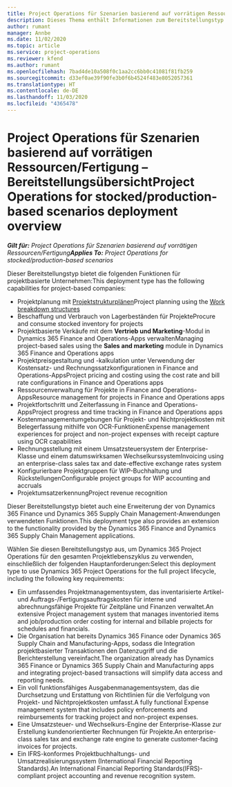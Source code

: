 ```yaml
---
title: Project Operations für Szenarien basierend auf vorrätigen Ressourcen/Fertigung – Bereitstellungsübersicht
description: Dieses Thema enthält Informationen zum Bereitstellungstyp Project Operations für Szenarien basierend auf vorrätigen Ressourcen/Fertigung.
author: rumant
manager: Annbe
ms.date: 11/02/2020
ms.topic: article
ms.service: project-operations
ms.reviewer: kfend
ms.author: rumant
ms.openlocfilehash: 7bad4de10a508f0c1aa2cc6bb0c41081f81fb259
ms.sourcegitcommit: d33ef0ae39f90fe3b0f6b4524f483e8052057361
ms.translationtype: HT
ms.contentlocale: de-DE
ms.lasthandoff: 11/03/2020
ms.locfileid: "4365478"
---
```

# <a name="project-operations-for-stockedproduction-based-scenarios-deployment-overview"></a><span data-ttu-id="3fb17-103">Project Operations für Szenarien basierend auf vorrätigen Ressourcen/Fertigung – Bereitstellungsübersicht</span><span class="sxs-lookup"><span data-stu-id="3fb17-103">Project Operations for stocked/production-based scenarios deployment overview</span></span>

<span data-ttu-id="3fb17-104">_**Gilt für:** Project Operations für Szenarien basierend auf vorrätigen Ressourcen/Fertigung_</span><span class="sxs-lookup"><span data-stu-id="3fb17-104">_**Applies To:** Project Operations for stocked/production-based scenarios_</span></span>


<span data-ttu-id="3fb17-105">Dieser Bereitstellungstyp bietet die folgenden Funktionen für projektbasierte Unternehmen:</span><span class="sxs-lookup"><span data-stu-id="3fb17-105">This deployment type has the following capabilities for project-based companies:</span></span>

- <span data-ttu-id="3fb17-106">Projektplanung mit [Projektstrukturplänen](work-breakdown-structures.md)</span><span class="sxs-lookup"><span data-stu-id="3fb17-106">Project planning using the [Work breakdown structures](work-breakdown-structures.md)</span></span>
- <span data-ttu-id="3fb17-107">Beschaffung und Verbrauch von Lagerbeständen für Projekte</span><span class="sxs-lookup"><span data-stu-id="3fb17-107">Procure and consume stocked inventory for projects</span></span>
- <span data-ttu-id="3fb17-108">Projektbasierte Verkäufe mit dem **Vertrieb und Marketing**-Modul in Dynamics 365 Finance and Operations-Apps verwalten</span><span class="sxs-lookup"><span data-stu-id="3fb17-108">Managing project-based sales using the **Sales and marketing** module in Dynamics 365 Finance and Operations apps</span></span>
- <span data-ttu-id="3fb17-109">Projektpreisgestaltung und -kalkulation unter Verwendung der Kostensatz- und Rechnungssatzkonfigurationen in Finance and Operations-Apps</span><span class="sxs-lookup"><span data-stu-id="3fb17-109">Project pricing and costing using the cost rate and bill rate configurations in Finance and Operations apps</span></span>
- <span data-ttu-id="3fb17-110">Ressourcenverwaltung für Projekte in Finance and Operations-Apps</span><span class="sxs-lookup"><span data-stu-id="3fb17-110">Resource management for projects in Finance and Operations apps</span></span>
- <span data-ttu-id="3fb17-111">Projektfortschritt und Zeiterfassung in Finance and Operations-Apps</span><span class="sxs-lookup"><span data-stu-id="3fb17-111">Project progress and time tracking in Finance and Operations apps</span></span>
- <span data-ttu-id="3fb17-112">Kostenmanagementumgebungen für Projekt- und Nichtprojektkosten mit Belegerfassung mithilfe von OCR-Funktionen</span><span class="sxs-lookup"><span data-stu-id="3fb17-112">Expense management experiences for project and non-project expenses with receipt capture using OCR capabilities</span></span>
- <span data-ttu-id="3fb17-113">Rechnungsstellung mit einem Umsatzsteuersystem der Enterprise-Klasse und einem datumswirksamen Wechselkurssystem</span><span class="sxs-lookup"><span data-stu-id="3fb17-113">Invoicing using an enterprise-class sales tax and date-effective exchange rates system</span></span>
- <span data-ttu-id="3fb17-114">Konfigurierbare Projektgruppen für WIP-Buchhaltung und Rückstellungen</span><span class="sxs-lookup"><span data-stu-id="3fb17-114">Configurable project groups for WIP accounting and accruals</span></span>
- <span data-ttu-id="3fb17-115">Projektumsatzerkennung</span><span class="sxs-lookup"><span data-stu-id="3fb17-115">Project revenue recognition</span></span>

<span data-ttu-id="3fb17-116">Dieser Bereitstellungstyp bietet auch eine Erweiterung der von Dynamics 365 Finance und Dynamics 365 Supply Chain Management-Anwendungen verwendeten Funktionen.</span><span class="sxs-lookup"><span data-stu-id="3fb17-116">This deployment type also provides an extension to the functionality provided by the Dynamics 365 Finance and Dynamics 365 Supply Chain Management applications.</span></span>

<span data-ttu-id="3fb17-117">Wählen Sie diesen Bereitstellungstyp aus, um Dynamics 365 Project Operations für den gesamten Projektlebenszyklus zu verwenden, einschließlich der folgenden Hauptanforderungen:</span><span class="sxs-lookup"><span data-stu-id="3fb17-117">Select this deployment type to use Dynamics 365 Project Operations for the full project lifecycle, including the following key requirements:</span></span>

- <span data-ttu-id="3fb17-118">Ein umfassendes Projektmanagementsystem, das inventarisierte Artikel- und Auftrags-/Fertigungsauftragskosten für interne und abrechnungsfähige Projekte für Zeitpläne und Finanzen verwaltet.</span><span class="sxs-lookup"><span data-stu-id="3fb17-118">An extensive Project management system that manages inventoried items and job/production order costing for internal and billable projects for schedules and financials.</span></span>
- <span data-ttu-id="3fb17-119">Die Organisation hat bereits Dynamics 365 Finance oder Dynamics 365 Supply Chain and Manufacturing-Apps, sodass die Integration projektbasierter Transaktionen den Datenzugriff und die Berichterstellung vereinfacht.</span><span class="sxs-lookup"><span data-stu-id="3fb17-119">The organization already has Dynamics 365 Finance or Dynamics 365 Supply Chain and Manufacturing apps and integrating project-based transactions will simplify data access and reporting needs.</span></span>
- <span data-ttu-id="3fb17-120">Ein voll funktionsfähiges Ausgabenmanagementsystem, das die Durchsetzung und Erstattung von Richtlinien für die Verfolgung von Projekt- und Nichtprojektkosten umfasst.</span><span class="sxs-lookup"><span data-stu-id="3fb17-120">A fully functional Expense management system that includes policy enforcements and reimbursements for tracking project and non-project expenses.</span></span>
- <span data-ttu-id="3fb17-121">Eine Umsatzsteuer- und Wechselkurs-Engine der Enterprise-Klasse zur Erstellung kundenorientierter Rechnungen für Projekte.</span><span class="sxs-lookup"><span data-stu-id="3fb17-121">An enterprise-class sales tax and exchange rate engine to generate customer-facing invoices for projects.</span></span>
- <span data-ttu-id="3fb17-122">Ein IFRS-konformes Projektbuchhaltungs- und Umsatzrealisierungssystem (International Financial Reporting Standards).</span><span class="sxs-lookup"><span data-stu-id="3fb17-122">An International Financial Reporting Standards(IFRS)-compliant project accounting and revenue recognition system.</span></span>

